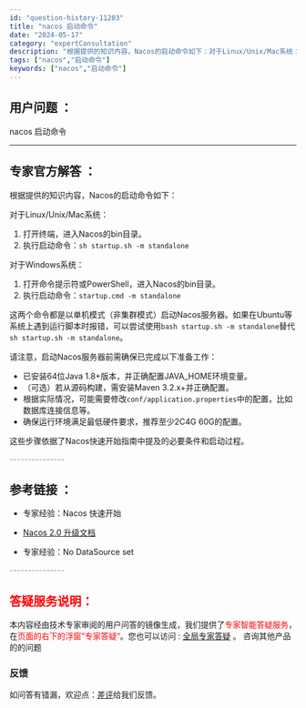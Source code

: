 ```yaml
---
id: "question-history-11203"
title: "nacos 启动命令"
date: "2024-05-17"
category: "expertConsultation"
description: "根据提供的知识内容，Nacos的启动命令如下：对于Linux/Unix/Mac系统：1. 打开终端，进入Nacos的bin目录。2. 执行启动命令：`sh startup.sh -m standalone`对于Windows系统：1. 打开命令提示符或PowerShell，进入Nacos的bin目录"
tags: ["nacos","启动命令"]
keywords: ["nacos","启动命令"]
---
```


## 用户问题 ： 
 nacos 启动命令  

---------------
## 专家官方解答 ：

根据提供的知识内容，Nacos的启动命令如下：

对于Linux/Unix/Mac系统：
1. 打开终端，进入Nacos的bin目录。
2. 执行启动命令：`sh startup.sh -m standalone`

对于Windows系统：
1. 打开命令提示符或PowerShell，进入Nacos的bin目录。
2. 执行启动命令：`startup.cmd -m standalone`

这两个命令都是以单机模式（非集群模式）启动Nacos服务器。如果在Ubuntu等系统上遇到运行脚本时报错，可以尝试使用`bash startup.sh -m standalone`替代`sh startup.sh -m standalone`。

请注意，启动Nacos服务器前需确保已完成以下准备工作：
- 已安装64位Java 1.8+版本，并正确配置JAVA_HOME环境变量。
- （可选）若从源码构建，需安装Maven 3.2.x+并正确配置。
- 根据实际情况，可能需要修改`conf/application.properties`中的配置，比如数据库连接信息等。
- 确保运行环境满足最低硬件要求，推荐至少2C4G 60G的配置。

这些步骤依据了Nacos快速开始指南中提及的必要条件和启动过程。


<font color="#949494">---------------</font> 


## 参考链接 ：

* 专家经验：Nacos 快速开始 
 
 * [Nacos 2.0 升级文档](https://nacos.io/docs/latest/upgrading/200-upgrading)
 
 * 专家经验：No DataSource set 


 <font color="#949494">---------------</font> 
 


## <font color="#FF0000">答疑服务说明：</font> 

本内容经由技术专家审阅的用户问答的镜像生成，我们提供了<font color="#FF0000">专家智能答疑服务</font>，在<font color="#FF0000">页面的右下的浮窗”专家答疑“</font>。您也可以访问 : [全局专家答疑](https://answer.opensource.alibaba.com/docs/intro) 。 咨询其他产品的的问题

### 反馈
如问答有错漏，欢迎点：[差评](https://ai.nacos.io/user/feedbackByEnhancerGradePOJOID?enhancerGradePOJOId=13742)给我们反馈。
